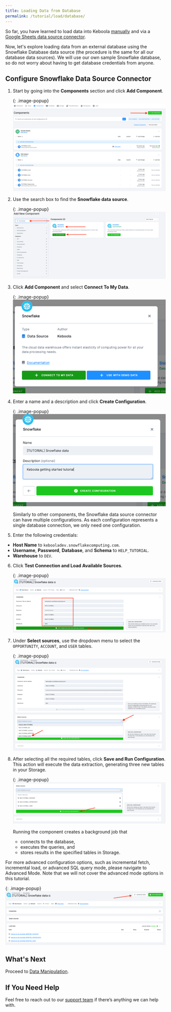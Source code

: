 ```yaml
---
title: Loading Data from Database
permalink: /tutorial/load/database/
---
```


So far, you have learned to load data into Keboola [manually](/tutorial/load/) and
via a [Google Sheets data source connector](/tutorial/load/googlesheets/).

Now, let's explore loading data from an external database using the Snowflake Database data source (the procedure is the same for all our database data sources).
We will use our own sample Snowflake database, so do not worry about having to get database credentials from anyone.

## Configure Snowflake Data Source Connector
1. Start by going into the **Components** section and click **Add Component**.

   {: .image-popup}
   ![Add Data Source](/tutorial/load/db-picture1.png)

2. Use the search box to find the **Snowflake data source**.

   {: .image-popup}
   ![Find Snowflake Data Source](/tutorial/load/db-picture2.png)

3. Click **Add Component** and select **Connect To My Data**.

   {: .image-popup}
   ![Connect to Data](/tutorial/load/db-picture3.png)

4. Enter a name and a description and click **Create Configuration**.

   {: .image-popup}
   ![Create New Configuration](/tutorial/load/db-picture4.png)

   Similarly to other components, the Snowflake data source connector can have multiple configurations. 
   As each configuration represents a single database connection, we only need one configuration. 

5. Enter the following credentials:
  - **Host Name** to `kebooladev.snowflakecomputing.com`.
  - **Username**, **Password**, **Database**, and **Schema** to `HELP_TUTORIAL`.
  - **Warehouse** to `DEV`.

6. Click **Test Connection and Load Available Sources**.

   {: .image-popup}
   ![Database Data Source Credentials](/tutorial/load/db-picture5.png)

7. Under **Select sources**, use the dropdown menu to select the `OPPORTUNITY`, `ACCOUNT`, and `USER` tables. 

   {: .image-popup}
   ![Select Sources](/tutorial/load/db-picture6.png)

8. After selecting all the required tables, click **Save and Run Configuration**.
This action will execute the data extraction, generating three new tables in your Storage.

   {: .image-popup}
   ![Database Tables Selected](/tutorial/load/db-picture7.png)

   Running the component creates a background job that
      - connects to the database,
      - executes the queries, and
      - stores results in the specified tables in Storage.

For more advanced configuration options, such as incremental fetch, incremental load, or advanced SQL query mode, 
please navigate to Advanced Mode. Note that we will not cover the advanced mode options in this tutorial.

{: .image-popup}
![Advanced Mode](/tutorial/load/db-picture8.png)

## What's Next
Proceed to [Data Manipulation](/tutorial/manipulate/).

## If You Need Help
Feel free to reach out to our [support team](/management/support/) if there’s anything we can help with.
